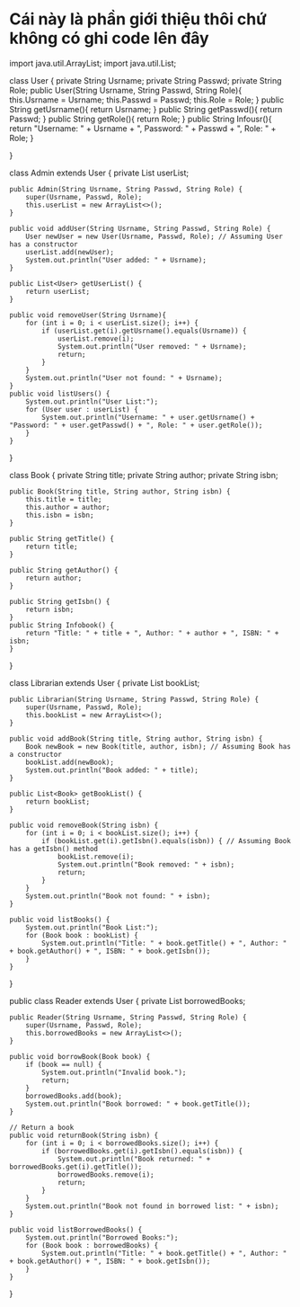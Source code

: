 # Cái này là phần giới thiệu thôi chứ không có ghi code lên đây 

import java.util.ArrayList;
import java.util.List;

class User {
    private String Usrname;
    private String Passwd;
    private String Role;
    public User(String Usrname, String Passwd, String Role){
        this.Usrname = Usrname;
        this.Passwd =  Passwd;
        this.Role = Role;
    }
    public String getUsrname(){
        return Usrname;
    }
    public String getPasswd(){
        return Passwd;
    }
    public String getRole(){
        return Role;
    }
    public String Infousr(){
        return "Username: " + Usrname + ", Password: " + Passwd + ", Role: " + Role;
    }

}

class Admin extends User {
    private List<User> userList;

    public Admin(String Usrname, String Passwd, String Role) {
        super(Usrname, Passwd, Role);
        this.userList = new ArrayList<>();
    }

    public void addUser(String Usrname, String Passwd, String Role) {
        User newUser = new User(Usrname, Passwd, Role); // Assuming User has a constructor
        userList.add(newUser);
        System.out.println("User added: " + Usrname);
    }

    public List<User> getUserList() {
        return userList;
    }

    public void removeUser(String Usrname){
        for (int i = 0; i < userList.size(); i++) {
            if (userList.get(i).getUsrname().equals(Usrname)) {
                userList.remove(i);
                System.out.println("User removed: " + Usrname);
                return;
            }
        }
        System.out.println("User not found: " + Usrname);
    }
    public void listUsers() {
        System.out.println("User List:");
        for (User user : userList) {
            System.out.println("Username: " + user.getUsrname() + "Password: " + user.getPasswd() + ", Role: " + user.getRole());
        }
    }
}

class Book {
    private String title;
    private String author;
    private String isbn;

    public Book(String title, String author, String isbn) {
        this.title = title;
        this.author = author;
        this.isbn = isbn;
    }
    
    public String getTitle() {
        return title;
    }

    public String getAuthor() {
        return author;
    }

    public String getIsbn() {
        return isbn;
    }
    public String Infobook() {
        return "Title: " + title + ", Author: " + author + ", ISBN: " + isbn;
    }
}

class Librarian extends User {
    private List<Book> bookList;

    public Librarian(String Usrname, String Passwd, String Role) {
        super(Usrname, Passwd, Role);
        this.bookList = new ArrayList<>();
    }

    public void addBook(String title, String author, String isbn) {
        Book newBook = new Book(title, author, isbn); // Assuming Book has a constructor
        bookList.add(newBook);
        System.out.println("Book added: " + title);
    }

    public List<Book> getBookList() {
        return bookList;
    }

    public void removeBook(String isbn) {
        for (int i = 0; i < bookList.size(); i++) {
            if (bookList.get(i).getIsbn().equals(isbn)) { // Assuming Book has a getIsbn() method
                bookList.remove(i);
                System.out.println("Book removed: " + isbn);
                return;
            }
        }
        System.out.println("Book not found: " + isbn);
    }

    public void listBooks() {
        System.out.println("Book List:");
        for (Book book : bookList) {
            System.out.println("Title: " + book.getTitle() + ", Author: " + book.getAuthor() + ", ISBN: " + book.getIsbn());
        }
    }
}

public class Reader extends User {
    private List<Book> borrowedBooks;

    public Reader(String Usrname, String Passwd, String Role) {
        super(Usrname, Passwd, Role);
        this.borrowedBooks = new ArrayList<>();
    }

    public void borrowBook(Book book) {
        if (book == null) {
            System.out.println("Invalid book.");
            return;
        }
        borrowedBooks.add(book);
        System.out.println("Book borrowed: " + book.getTitle());
    }

    // Return a book
    public void returnBook(String isbn) {
        for (int i = 0; i < borrowedBooks.size(); i++) {
            if (borrowedBooks.get(i).getIsbn().equals(isbn)) {
                System.out.println("Book returned: " + borrowedBooks.get(i).getTitle());
                borrowedBooks.remove(i);
                return;
            }
        }
        System.out.println("Book not found in borrowed list: " + isbn);
    }

    public void listBorrowedBooks() {
        System.out.println("Borrowed Books:");
        for (Book book : borrowedBooks) {
            System.out.println("Title: " + book.getTitle() + ", Author: " + book.getAuthor() + ", ISBN: " + book.getIsbn());
        }
    }
}
